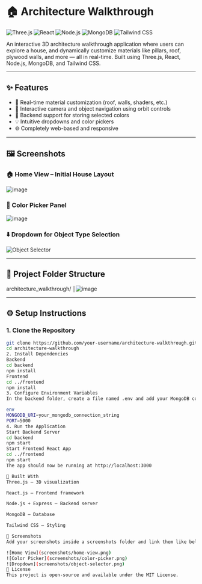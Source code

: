 # 🏠 Architecture Walkthrough

![Three.js](https://img.shields.io/badge/3D-Three.js-green)
![React](https://img.shields.io/badge/Frontend-React-blue)
![Node.js](https://img.shields.io/badge/Backend-Node.js-yellow)
![MongoDB](https://img.shields.io/badge/Database-MongoDB-brightgreen)
![Tailwind CSS](https://img.shields.io/badge/Styling-TailwindCSS-06B6D4)

An interactive 3D architecture walkthrough application where users can explore a house, 
and dynamically customize materials like pillars, roof, plywood walls, and more — all in 
real-time. Built using Three.js, React, Node.js, MongoDB, and Tailwind CSS.

---------------------------------------------------------------------------------------------------------------

## ✨ Features

- 🎨 Real-time material customization (roof, walls, shaders, etc.)
- 🧭 Interactive camera and object navigation using orbit controls
- 💾 Backend support for storing selected colors
- 💡 Intuitive dropdowns and color pickers
- 🌐 Completely web-based and responsive

---

## 🖼️ Screenshots

### 🏠 Home View – Initial House Layout
![image](https://github.com/user-attachments/assets/2d50dba6-02a5-46b1-a55a-e0d8f84ca54b)


### 🎨 Color Picker Panel
![image](https://github.com/user-attachments/assets/2df352ad-f9ce-4ce6-8ca3-eb8e45e4253c)


### ⬇️ Dropdown for Object Type Selection
![Object Selector](screenshots/object-selector.png)

-------------------------------------------------------------

## 📁 Project Folder Structure
architecture_walkthrough/
│![image](https://github.com/user-attachments/assets/c64c92cc-fe74-4054-97e0-f22969aef88a)



---

## ⚙️ Setup Instructions

### 1. Clone the Repository

```bash
git clone https://github.com/your-username/architecture-walkthrough.git
cd architecture-walkthrough
2. Install Dependencies
Backend
cd backend
npm install
Frontend
cd ../frontend
npm install
3. Configure Environment Variables
In the backend folder, create a file named .env and add your MongoDB connection string:

env
MONGODB_URI=your_mongodb_connection_string
PORT=5000
4. Run the Application
Start Backend Server
cd backend
npm start
Start Frontend React App
cd ../frontend
npm start
The app should now be running at http://localhost:3000

🧠 Built With
Three.js – 3D visualization

React.js – Frontend framework

Node.js + Express – Backend server

MongoDB – Database

Tailwind CSS – Styling

📸 Screenshots
Add your screenshots inside a screenshots folder and link them like below:

![Home View](screenshots/home-view.png)
![Color Picker](screenshots/color-picker.png)
![Dropdown](screenshots/object-selector.png)
🪪 License
This project is open-source and available under the MIT License.



